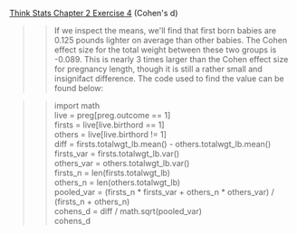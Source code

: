 [Think Stats Chapter 2 Exercise 4](http://greenteapress.com/thinkstats2/html/thinkstats2003.html#toc24) (Cohen's d)

>> If we inspect the means, we'll find that first born babies are 0.125 pounds lighter on average than other babies.  The Cohen effect size for the total weight between these two groups is -0.089.  This is nearly 3 times larger than the Cohen effect size for pregnancy length, though it is still a rather small and insignifact difference.  The code used to find the value can be found below:

>> import math  
live = preg[preg.outcome == 1]  
firsts = live[live.birthord == 1]  
others = live[live.birthord != 1]  
diff = firsts.totalwgt_lb.mean() - others.totalwgt_lb.mean()  
firsts_var = firsts.totalwgt_lb.var()  
others_var = others.totalwgt_lb.var()  
firsts_n = len(firsts.totalwgt_lb)  
others_n = len(others.totalwgt_lb)  
pooled_var = (firsts_n * firsts_var + others_n * others_var) / (firsts_n + others_n)  
cohens_d = diff / math.sqrt(pooled_var)  
cohens_d  
